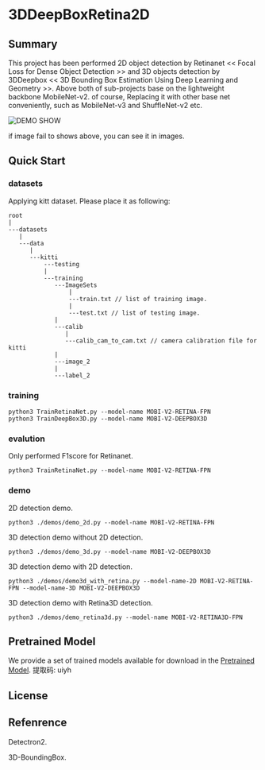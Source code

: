 # 3DDeepBoxRetina2D

## Summary
This project has been performed 2D object detection by Retinanet << Focal Loss for Dense Object Detection >> and 3D objects detection by 3DDeepbox << 3D Bounding Box Estimation Using Deep Learning and Geometry >>. 
Above both of sub-projects base on the lightweight backbone MobileNet-v2. of course, Replacing it with other base net conveniently, such as MobileNet-v3 and ShuffleNet-v2 etc.

![DEMO SHOW]("https://github.com/hitfee01/3DDeepBoxRetina2D/blob/master/images/detect_result.png")

if image fail to shows above, you can see it in images.  

## Quick Start
### datasets
Applying kitt dataset.
Please place it as following:

    root
    |
    ---datasets
       |
       ---data
          |
          ---kitti
              ---testing
              |
              ---training
                 ---ImageSets
                     |
                     ---train.txt // list of training image.
                     |
                     ---test.txt // list of testing image.
                 |
                 ---calib
                    |
                    ---calib_cam_to_cam.txt // camera calibration file for kitti
                 |
                 ---image_2
                 |
                 ---label_2
          

### training
    python3 TrainRetinaNet.py --model-name MOBI-V2-RETINA-FPN
    python3 TrainDeepBox3D.py --model-name MOBI-V2-DEEPBOX3D
 
### evalution
   Only performed F1score for Retinanet.
   
    python3 TrainRetinaNet.py --model-name MOBI-V2-RETINA-FPN
    
### demo
2D detection demo.

    python3 ./demos/demo_2d.py --model-name MOBI-V2-RETINA-FPN

3D detection demo without 2D detection.

    python3 ./demos/demo_3d.py --model-name MOBI-V2-DEEPBOX3D
    
3D detection demo with 2D detection.

    python3 ./demos/demo3d_with_retina.py --model-name-2D MOBI-V2-RETINA-FPN --model-name-3D MOBI-V2-DEEPBOX3D

3D detection demo with Retina3D detection.

    python3 ./demos/demo_retina3d.py --model-name MOBI-V2-RETINA3D-FPN
    
## Pretrained Model

We provide a set of trained models available for download in the  [Pretrained Model](https://pan.baidu.com/s/1KkVe2mzwp1yiL9HfjomLYQ).
提取码: uiyh
## License


## Refenrence
Detectron2.

3D-BoundingBox.